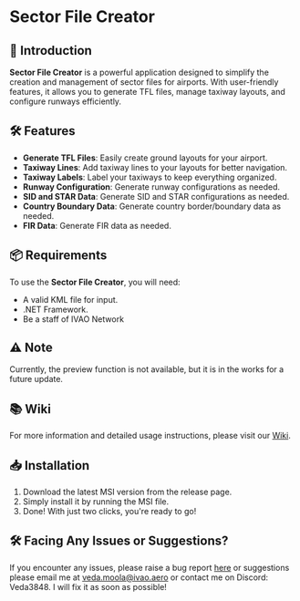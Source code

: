 # Sector File Creator

## 🚀 Introduction

**Sector File Creator** is a powerful application designed to simplify the creation and management of sector files for airports. With user-friendly features, it allows you to generate TFL files, manage taxiway layouts, and configure runways efficiently.

## 🛠 Features

- **Generate TFL Files**: Easily create ground layouts for your airport.
- **Taxiway Lines**: Add taxiway lines to your layouts for better navigation.
- **Taxiway Labels**: Label your taxiways to keep everything organized.
- **Runway Configuration**: Generate runway configurations as needed.
- **SID and STAR Data**: Generate SID and STAR configurations as needed.
- **Country Boundary Data**: Generate country border/boundary data as needed.
- **FIR Data**: Generate FIR data as needed.


## 📦 Requirements

To use the **Sector File Creator**, you will need:

- A valid KML file for input.
- .NET Framework.
- Be a staff of IVAO Network

## ⚠️ Note

Currently, the preview function is not available, but it is in the works for a future update.

## 📚 Wiki

For more information and detailed usage instructions, please visit our [Wiki](https://wiki.in.ivao.aero/en/division/sector-file-creator).

## 📥 Installation

1. Download the latest MSI version from the release page.
2. Simply install it by running the MSI file.
3. Done! With just two clicks, you're ready to go!

## 🛠 Facing Any Issues or Suggestions?

If you encounter any issues, please raise a bug report [here](https://github.com/ivao-in/sector_file_creator/issues) or suggestions please email me at veda.moola@ivao.aero or contact me on Discord: Veda3848. I will fix it as soon as possible!
